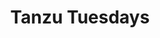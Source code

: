 ---
title: "Tanzu Tuesdays"
type: "tv-show"
streaming: "twitch"
id: "tanzu-tuesdays"
image: "/images/tv/shows/tanzu-tuesdays.png"
weight: 1
# Text that appears on show index page under show name
description: See live demos of modern application development technologies.
# Text that appears highlighted in green on show index page above show name
teaser: Live Every Tuesday at 1pm PT
# Text that shows on show page under show name
subheader: Live demos on Twitch, every Tuesday at 1pm PT.
# Any content below here shows up above episode index
---